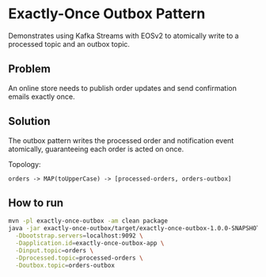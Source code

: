 # Exactly-Once Outbox Pattern

Demonstrates using Kafka Streams with EOSv2 to atomically write to a processed topic and an outbox topic.

## Problem
An online store needs to publish order updates and send confirmation emails exactly once.

## Solution
The outbox pattern writes the processed order and notification event atomically,
guaranteeing each order is acted on once.

Topology:
```
orders -> MAP(toUpperCase) -> [processed-orders, orders-outbox]
```

## How to run

```bash
mvn -pl exactly-once-outbox -am clean package
java -jar exactly-once-outbox/target/exactly-once-outbox-1.0.0-SNAPSHOT.jar \
  -Dbootstrap.servers=localhost:9092 \
  -Dapplication.id=exactly-once-outbox-app \
  -Dinput.topic=orders \
  -Dprocessed.topic=processed-orders \
  -Doutbox.topic=orders-outbox
```
